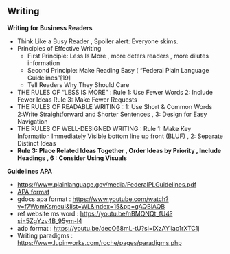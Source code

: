 ## Writing
**Writing for Business Readers**
* Think Like a Busy Reader , Spoiler alert: Everyone skims.
* Principles of Effective Writing
  * First Principle: Less Is More , more deters readers , more dilutes information 
  * Second Principle: Make Reading Easy ( “Federal Plain Language Guidelines”[19]
  * Tell Readers Why They Should Care
* THE RULES OF “LESS IS MORE” : Rule 1: Use Fewer Words 2: Include Fewer Ideas Rule 3: Make Fewer Requests
* THE RULES OF READABLE WRITING : 1: Use Short & Common Words 2:Write Straightforward and Shorter Sentences , 3: Design for Easy Navigation
* THE RULES OF WELL-DESIGNED WRITING  : Rule 1: Make Key Information Immediately Visible bottom line up front (BLUF) , 2: Separate Distinct Ideas
* **Rule 3: Place Related Ideas Together , Order Ideas by Priority , Include Headings , 6 : Consider Using Visuals**


**Guidelines APA**
* https://www.plainlanguage.gov/media/FederalPLGuidelines.pdf
* [APA format](https://www.easybib.com/guides/citation-guides/apa-format/)
* gdocs apa format : https://www.youtube.com/watch?v=f7WomKsmeuI&list=WL&index=15&pp=gAQBiAQB
* ref website ms word : https://youtu.be/nBMQNQt_fU4?si=5ZgYzv4B_95ym-l4
* adp format : https://youtu.be/decO68mL-tU?si=lXzAYilac1rXTC1j
* Writing paradigms : https://www.lupinworks.com/roche/pages/paradigms.php

